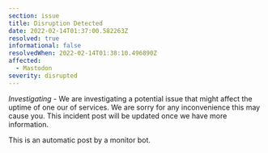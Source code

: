 ```yaml
---
section: issue
title: Disruption Detected
date: 2022-02-14T01:37:00.582263Z
resolved: true
informational: false
resolvedWhen: 2022-02-14T01:38:10.496890Z
affected:
  - Mastodon
severity: disrupted
---
```

*Investigating* - We are investigating a potential issue that might affect the uptime of one our of services. We are sorry for any inconvenience this may cause you. This incident post will be updated once we have more information.

This is an automatic post by a monitor bot.
        